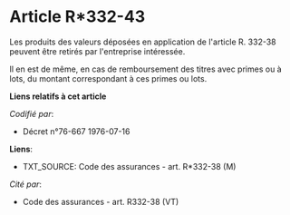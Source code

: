 # Article R*332-43

Les produits des valeurs déposées en application de l'article R. 332-38 peuvent être retirés par l'entreprise intéressée.

Il en est de même, en cas de remboursement des titres avec primes ou à lots, du montant correspondant à ces primes ou lots.

**Liens relatifs à cet article**

_Codifié par_:

  - Décret n°76-667 1976-07-16

**Liens**:

  - TXT_SOURCE: Code des assurances - art. R*332-38 (M)

_Cité par_:

  - Code des assurances - art. R332-38 (VT)
